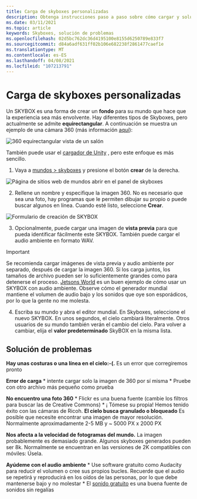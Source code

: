 ```yaml
---
title: Carga de skyboxes personalizadas
description: Obtenga instrucciones paso a paso sobre cómo cargar y solucionar problemas de sus skyboxes personalizadas en AltspaceVR experiencias.
ms.date: 03/11/2021
ms.topic: article
keywords: Skyboxes, solución de problemas
ms.openlocfilehash: 02d5bc762dc36d4195100e8155d6250789e833f7
ms.sourcegitcommit: d84a6adf631ff02b106e682238f2861477caef1e
ms.translationtype: MT
ms.contentlocale: es-ES
ms.lasthandoff: 04/08/2021
ms.locfileid: "107213791"
---
```

# <a name="uploading-custom-skyboxes"></a>Carga de skyboxes personalizadas

Un SKYBOX es una forma de crear un **fondo** para su mundo que hace que la experiencia sea más envolvente. Hay diferentes tipos de Skyboxes, pero actualmente se admite **equirectangular**. A continuación se muestra un ejemplo de una cámara 360 (más información [aquí](http://moments.mankindforward.com/)): 

![360 equirectangular vista de un salón](images/custom-skyboxes-img-01.jpeg)

También puede usar el [cargador de Unity](world-building-toolkit-getting-started.md) , pero este enfoque es más sencillo.

1. Vaya a [mundos > skyboxes](https://account.altvr.com/skyboxes) y presione el botón **crear** de la derecha.

![Página de sitios web de mundos abrir en el panel de skyboxes](images/custom-skyboxes-img-02.png)

2. Rellene un nombre y especifique la imagen 360. No es necesario que sea una foto, hay programas que le permiten dibujar su propio o puede buscar algunos en línea. Cuando esté listo, seleccione **Crear**. 

![Formulario de creación de SKYBOX](images/custom-skyboxes-img-03.png)

3. Opcionalmente, puede cargar una imagen de **vista previa** para que pueda identificar fácilmente este SKYBOX. También puede cargar el audio ambiente en formato WAV. 

> [!IMPORTANT]
> Se recomienda cargar imágenes de vista previa y audio ambiente por separado, después de cargar la imagen 360. Si los carga juntos, los tamaños de archivo pueden ser lo suficientemente grandes como para detenerse el proceso. [Jetsons World](https://account.altvr.com/worlds/1004174988393054363/spaces/1084431533181240311) es un buen ejemplo de cómo usar un SKYBOX con audio ambiente. Observe cómo el generador mundial mantiene el volumen de audio bajo y los sonidos que oye son esporádicos, por lo que la gente no me molesta. 

4. Escriba su mundo y abra el editor mundial. En Skyboxes, seleccione el nuevo SKYBOX. En unos segundos, el cielo cambiará literalmente. Otros usuarios de su mundo también verán el cambio del cielo. Para volver a cambiar, elija el **valor predeterminado** SkyBOX en la misma lista. 

## <a name="troubleshooting"></a>Solución de problemas

**Hay unas costuras o una línea en el cielo:-(.** Es un error que corregiremos pronto

**Error de carga**
    * intente cargar solo la imagen de 360 por sí misma
    * Pruebe con otro archivo más pequeño como prueba

**No encuentro una foto 360**
    * Flickr es una buena fuente (cambie los filtros para buscar las de Creative Commons)
    * ¡ Tómese su propia! Hemos tenido éxito con las cámaras de Ricoh. 
**El cielo busca granulado o bloqueado** Es posible que necesite encontrar una imagen de mayor resolución. Normalmente aproximadamente 2-5 MB y ~ 5000 PX x 2000 PX

**Nos afecta a la velocidad de fotogramas del mundo.**
La imagen probablemente es demasiado grande. Algunos skyboxes generados pueden ser 8k. Normalmente se encuentran en las versiones de 2K compatibles con móviles: Úsela.

**Ayúdeme con el audio ambiente**
    * Use software gratuito como Audacity para reducir el volumen o cree sus propios bucles. Recuerde que el audio se repetirá y reproducirá en los oídos de las personas, por lo que debe mantenerse bajo y no molestar
    * El [sonido gratuito](https://freesound.org/) es una buena fuente de sonidos sin regalías
